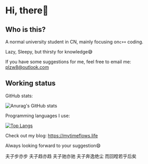 # Hi, there:wave:

## Who is this?

A normal university student in CN, mainly focusing on`c++` coding.

Lazy, Sleepy, but thirsty for knowledge:sweat_smile:

If you have some suggestions for me, feel free to email me: plzw8@outlook.com

## Working status

GitHub stats:

![Anurag's GitHub stats](https://profile-hosting-veoc-yang-with-u.vercel.app/api?username=YangWithU&show_icons=true&theme=radical)

Programming languages I use:

[![Top Langs](https://profile-hosting-veoc-yang-with-u.vercel.app/api/top-langs/?username=YangWithU&layout=compact)](https://github.com/anuraghazra/github-readme-stats)


Check out my blog: https://mytimeflows.life

Always looking forward to your suggestion:smile:

夫子步亦步 夫子趋亦趋 夫子驰亦驰 夫子奔逸绝尘 而回瞠若乎后矣
